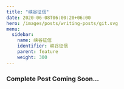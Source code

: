 ```yaml
---
title: "峡谷征信"
date: 2020-06-08T06:00:20+06:00
hero: /images/posts/writing-posts/git.svg
menu:
  sidebar:
    name: 峡谷征信
    identifier: 峡谷征信
    parent: feature
    weight: 300
---
```

### Complete Post Coming Soon...